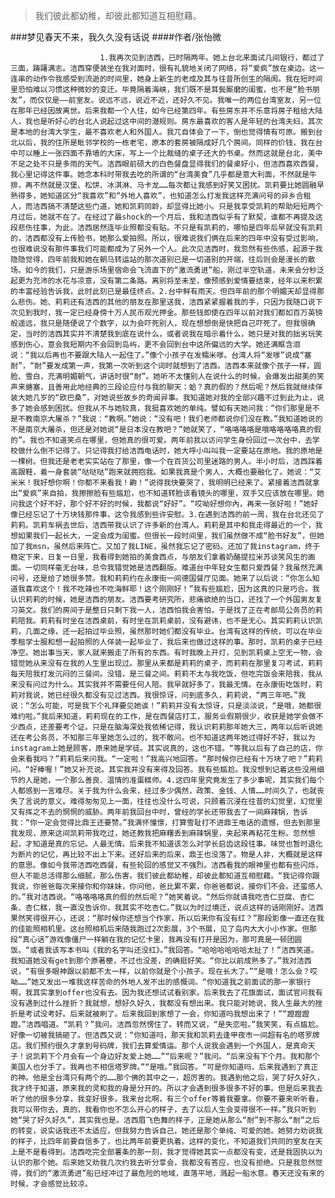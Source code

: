> 我们彼此都幼稚，却彼此都知道互相慰藉。

###梦见春天不来，我久久没有话说
####作者/张怡微

						1.我再次见到洁西，已时隔两年。她上台北来面试几间银行，都过了三面，踌躇满志。洁西穿便装坐在我对面时，很有礼貌地关闭了网络，将“爱疯”放在桌边。这一连串的动作令我感受到流逝的时间里，她身上新生的老成及其与往昔所创生的隔阂。我在短时间里恐怕难以习惯这种微妙的变迁。毕竟隔着海峡，我们既不是耳鬓厮磨的闺蜜，也不是“脸书朋友”，而仅仅是——前室友。说远不远，说近不近，还好久不见。我唯一的两位台湾室友，另一位在那年已经因故离世。后来我都一个人住，如今已经第四年。有些房东并不乐意将房子租给大陆人，我也是听好心的台北人说起过这中间的潜规则。房东最喜欢的客人是年轻的台湾夫妇，其次是本地的台湾大学生，最不喜欢老人和外国人。我兀自体会了一下，倒也觉得情有可原。搬到台北以后，我的住所是毗邻学校的一栋老宅，原本的套房被隔成好几个房间。同样的价钱，我在台中可以睡上一张四面不靠墙的大床，写上一个比裁缝的桌子还大的书桌。然而这就是台北，美中不足之处不只是多雨的天气。洁西眼前硕大的白色餐盘显得我们的餐桌好小，但洁西喜欢西餐，我心里记得这件事。她念本科时带我去吃的所谓的“台湾美食”几乎都是意大利面，不然就是牛排，再不然就是汉堡、松饼、冰淇淋、马卡龙……每次都让我感到好笑又困扰。凯莉要比她圆融早熟得多，她知道区分“我喜欢”和“外地人喜欢”，也知道怎么打发我这样充满问号的异乡合租人，而洁西搞不清楚这些门道，她和凯莉同龄，却显得比她小。只是我享受凯莉的帮助短短两个月过后，她就不在了。在经过了最shock的一个月后，我和洁西似乎有了默契，谁都不再提及这段悲伤往事，为此，洁西居然连毕业照都没有贴。不只是有凯莉的，哪怕是四年后早就没有凯莉的，洁西都没有上传脸书，她那么爱拍照。所以，很难说我们俩在后来的四年中没有受过影响，也很难说没有那件事我们可能都成为了另外一个人。此次见洁西时，我忽然有些伤感，起源于我隐隐觉得，四年前我和她在朝马转运站的那次道别已是一切道别的开端，往后则会是漫长的散场。如今的我们，只是游乐场里宿命会飞流直下的“激流勇进”船，刚过半空轨道，未来会分秒泛起更为充沛的水花与凉意，没有第二条路。离别将至未至，像预感到爱情要结束，经年以来积累的丰富经验告诉我，此时此刻已是最佳终点。2.台中鲜有雨天。但四年前的那个明媚天却显得那么悲伤。她、莉莉还有洁西的其他的朋友在那里送我，洁西紧紧握着我的手，只因为我随口说下次见到我时，我一定已经身傍十万人民币观光押金。那些钱即使在四年以前对我们都如百万英镑般遥远，我只是随便说了个数字，以为会吓死别人，现在想想倒是快把自己吓死了。但我很确定，当时的洁西其实并不清楚我到底在说什么，或者说我在暗示着什么，她只是对我的拙劣玩笑感到伤心，意会我短期内不会回到岛屿，更不会回到台中这所偏远的大学。她还满眶含泪说：“我以后再也不要跟大陆人一起住了。”像个小孩子在发糯米嗲。台湾人将“发嗲”说成“塞耐”，“耐”要发成第一声，我第一次听到这个词时就想到了洁西。洁西本来就像个孩子一样，圆脸、雪白，充满明媚朝气，讲话时很“耐”。她听不太懂别人在说什么的时候，会爆发出甜美的笑声来搪塞，且善用此地经典的三段论应付与我的聊天：蛤？真的假的？然后呢？然后我就继续佯装大她几岁的“欧巴桑”，对她说些故乡的奇闻异事。我知道她对我的全部兴趣不过到此为止，说多了她会感到困扰。但我从不与她较真，我挺喜欢她的单纯。譬如有天她问我：“你们那里是不是不教南京大屠杀？”我说：“教啊。”她说：“没有吧！我们老师都说你们没在教。”我知道她说的不是南京大屠杀，但还是对她说“是日本没在教吧？”她就笑了，“咯咯咯咯是哦咯咯咯咯真的假的”。我也不知道笑点在哪里，但她真的很可爱。两年前我以访问学生身份回过一次台中，去学校做什么倒不记得了。只记得我打给洁西电话时，她大呼小叫叫我一定要站在原地。我的原地是一棵树。但我还是老老实实站在了那里，像一个在百货公司里迷路的男人。半小时后，洁西踩着高跟鞋，着一身套装“哒哒哒”跑来就拥抱我。如果我真是个男人，大概也要融化了。她说：“艾米米！我好想你啊！你都不来看我！齁！”说得我快要哭了，我明明已经来了。紧接着洁西就拿出“爱疯”来自拍，我擦擦脸有些尴尬，也不知道转脸该看镜头的哪里，双手又应该放在哪里。她问我这个好不好，那个好不好的时候，我都说“好好”。“哎呦好想你內，再来一张好啦！”她好像已经忘记了十万块钱那件事，这令我感到些许安慰。3.在遇到洁西的前一周，我在台北还见了莉莉。凯莉车祸去世后，洁西带我认识了许多新的台湾人。莉莉是其中和我走得最近的一个，我想如果我们一起长大，一定会成为闺蜜。但很长一段时间里，我们虽然做不成“脸书好友”，但她加了我msn，虽然后来阵亡。又加了我LINE，虽然我忘记了密码。还加了我instagram，终于稳定下来，日复一日里，我看得到她拍的美食西点，与朋友们拿着奶酪提拉米苏谈笑风生的画面。一切同样毫无台味，总令我错觉她是洁西翻版。难道台中年轻女生都只爱西餐？我虽然充满问号，还是给了她很多赞。我和莉莉约在永康街一间德国餐厅见面。她来了以后说：“你怎么知道我喜欢这个！我不吃辣也不吃海鲜耶！这个刚刚好！”我有些尴尬，因为这真的只是巧合。我认识莉莉的时候，她是洁西的朋友。洁西要考研究所，悲痛欲绝的当口，还找了一个外国男友复习英文。我们的房间于是整日只剩下我一人，洁西怕我会害怕，于是找了正在考邮局公务员的莉莉陪我。莉莉有时坐在洁西桌前，有时坐在凯莉桌前，没有避讳，也不是无心。其实莉莉认识凯莉，几面之缘，还一起拍过毕业照，虽然那时她们都没有毕业。台湾有这样的传统，可以在毕业季租学士服和想一起拍照的人佯装一起毕业了，我后来也做过这样的事。那时，凯莉的桌子已经净空。她出事当天，家人就来搬走了所有的东西。有时我晚上开灯，见到凯莉桌上空无一物，会错觉她从来没有在我的人生里出现过。那里从来都是莉莉的桌子，而莉莉在那里复习考试，莉莉每天陪我打发沉闷的三餐间。没错，是三餐之间。莉莉不太与我吃饭，但吃完饭会来陪我，我从来没有问过为什么。其实我并不需要任何人陪。我早就好多了，我最无情。在永康街吃饭时，莉莉对我说，她已经很久都没有见过洁西。我很惊讶，问到底多久，莉莉说，“两三年吧。”我说：“怎么可能，可是我下个礼拜要见她诶！”莉莉并没有太惊讶，只是淡淡说，“是哦，她都很难约啦。”我后来知道，莉莉现在的工作，是在西餐店打工，服务业假期很少，收获是她学会做不少西点，还差要考个证。只是在脑海深处我依稀记得，我认识莉莉那年她大三，两年以后听说她还在考公务员，不知那三年里她怎么过的，我不敢问。也不知道这两年她过得好不好，我以为instagram上她是顾客，原来她是学徒。其实说真的，这也不错。“等我以后有了自己的店，你会来看我吗？”莉莉后来问我。“一定啦！”我高兴地回答。“那时候你已经有十万块了吧？”莉莉问。“好棒喔！”她又补充说。其实我并没有来得及回答。我有些尴尬。我没想到记着这些没用细节的人是她，一个那么善良、温情的准蛋糕师。4.这四年里究竟发生了多少事呢，其实我们每个人都感到一言难尽。关于我为什么会来，经过多少偶然，政策、金钱、人情……时间久了，也就丧失了言说的意义。难得匆匆见上一面，往往也没什么可说，只顾着沉浸在往昔的幻觉里，幻觉里又有挥之不去的惘惘的威胁。两年前我回台中时，曾经的学长还带我去了一间麻辣锅，告诉我：“你一定会觉得比鼎王还要赞。”我满怀憧憬，打算雪耻打不进鼎王电话的遗憾，但去到那里我发现，原来这间凯莉带我吃过，她还教我把麻糬丢到麻辣锅里，夹起来再粘花生粉。忽然想起，才知道是真的忘记。人最无情。后来我不知道该怎么对学长启齿这段往事。味觉也暂时退化为断片的记忆，再比较不出上下来。还好后来的后来，鼎王也没落了。物是人非，大概就是这样的意思。像如今我带洁西吃西餐，有些轮回的感觉又不强烈。洁西看我的眼神里也都有些闪烁，但人不能总活得那么细腻，那么伤害。我们彼此都幼稚，却彼此都知道互相慰藉。“我记得你跟我说，你爸爸每次来接你和你妹妹，你问他，爸比累不累，你爸爸都说，接你们不会。还蛮感人的。”我对洁西说。“咯咯咯咯真的假的然后呢？”她笑着说。“然后你就请我吃杏仁豆腐、杏仁条、杏仁糕，我一直没告诉你，我其实不吃杏仁。”我以为时过境迁，说点这样的话刚刚好。洁西果然笑得很开心，还说：“那时候你还想当个作家，所以后来你有没有红？”那段影像一直还在我的佳能照相机里。这台照相机后来随我跑过2次影展，3个书展，见了岛内大大小小作家。但那段“真心话”游戏像僵尸一样躺在我的记忆卡里，我再没有打开是因为，那可真是一顿团圆饭。“或者我该写本书叫《我的名字叫还没红》。”我回答。“哈哈哈哈哈哈太扯了！”洁西笑道。我知道她没有get到那个原著梗，不过也没差，的确挺好笑。“你比以前成熟多了。”我对洁西说，“有很多眼神跟以前都不太一样，以前你就是个小孩子。现在长大了。”“是哦！怎么会？哎呦……”她又发出一堆我这样苦命的外地人发不出的感慨词。“你知道我之前面试的那一家银行啊，我其实拿到offer也没有去。因为我还想试试看别家。后来我去了花旗面试，面试官问我有没有遇到过什么挫折？我就想，想好久好久，我都没有想出来。我只能对她说，我人生最大的挫折是考试没考好。后来就被刷了。后来我回到家想了一会，你知道吗我想出来了！”“蹬蹬蹬蹬。”洁西唱道。“凯莉？”我问。洁西忽然愣住了。转而又说，“是失恋啦。”我笑笑，有点尴尬。好像一切被我搞砸了。但洁西又说：“你知道吗，那天我和凯莉去逢甲夜市一间超有名的塔罗牌店。我们预约很久才拿到号码牌，我们去算爱情运。那个人说我会遇到一个外国人，是真命天子！说凯莉下个月会有一个身边好友爱上她……”“后来呢？”我问。“后来没有下个月。我和那个美国人也分手了。我再也不相信塔罗牌。”“是哦。”我回答。“可是你知道吗，后来我遇到了真正的神。他是全台湾只有两个的……那个佛的其中之一，超厉害的。我遇到他之后，哭了好久好久，我才终于知道，原来我的灵和我的身是分开的。所以才会遇到很多很多不好的事。但是后来我去听了他的很多分享，我变好很多。我来台北啊，有三个offer等着我要拿。你要不要来听听看，我可以带你去，真的，我看你也不怎么开心的样子，去了以后人生会变得很不一样。”我只听到她“哭了好久好久”，其实我也是。洁西眉飞色舞的样子，正是她从那么“耐”到不那么“耐”之后的转变，说实话我还不太适应，但我努力告诉自己，她还是那个单纯、可爱的她。她努力劝说我的样子，比四年前要自信多了，也比两年前要更执着。这样的变化，不知道我们共同的室友在天上是不是看得到。洁西吃完全部薯条的那一刻，我才觉得她其实一点都没有变，还是我固执以为认识的那个她。后来她又劝我几次约我去听分享会，我都没有答应，也没有拒绝。只是我忽然觉得，我们的“激流勇进”船已经冲过了最危险的地域，直落平地，溅起一船水意。春天还没有来的时候，才会感觉比较凉。			  		